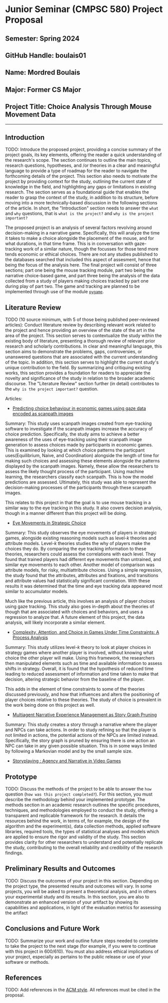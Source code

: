 # Junior Seminar (CMPSC 580) Project Proposal

## Semester: Spring 2024

## GitHub Handle: boulais01

## Name: Mordred Boulais

## Major: Former CS Major

## Project Title: Choice Analysis Through Mouse Movement Data 

---

## Introduction

TODO: Introduce the proposed project, providing a concise summary of the project goals, its key elements, offering the reader a quick understanding of the research's scope. The section continues to outline the main topics, research questions, hypotheses, and /or theories in a clear and meaningful language to provide a type of roadmap for the reader to navigate the forthcoming details of the project. This section also needs to motivate the project by providing context for the study, outlining the current state of knowledge in the field, and highlighting any gaps or limitations in existing research. The section serves as a foundational guide that enables the reader to grasp the context of the study, in addition to its structure, before moving into a more technically-based discussion in the following sections of the article. In short, the "Introduction" section needs to answer the `what` and `why` questions, that is `what is the project?` and `why is the project important?`

The proposed project is an analysis of several factors revolving around
decision-making in a narrative game. Specifically, this will analyze the time it
takes to make a choice alongside the placement of the mouse, and for what
durations, in that time frame. This is in conversation with gaze-tracking work
of a similar nature, though the focusses for those tend more tends economic or
ethical choices. There are not any studies published to the databases searched
that included this aspect of assesment, hence that being the focus of the
analysis here. The final project will consist of three sections; part one being
the mouse tracking module, part two being the narrative choice-based game, and
part three being the analysis of the data collected from a study of players
making choices tracked by part one during play of part two. The game and
tracking are planned to be implemented through use of the module
[`pygame`](https://www.pygame.org/docs/).

## Literature Review

TODO (10 source minimum, with 5 of those being published peer-reviewed articles): Conduct literature review by describing relevant work related to the project and hence providing an overview of the state of the art in the area of the project. This section serves to contextualize the study within the existing body of literature, presenting a thorough review of relevant prior research and scholarly contributions. In clear and meaningful language, this section aims to demonstrate the problems, gaps, controversies, or unanswered questions that are associated with the current understanding of the topic. In addition, this section serves to highlight the current study's unique contribution to the field. By summarizing and critiquing existing works, this section provides a foundation for readers to appreciate the novelty and significance of the study in relation to the broader academic discourse. The "Literature Review" section further (in detail) contributes to the `why is the project important?` question.

Articles:

- [Predicting choice behaviour in economic games using gaze data encoded as scanpath images](https://pubmed.ncbi.nlm.nih.gov/36959330/)

Summary: This study uses scanpath images created from eye-tracking software
to investigate if the scanpath images increase the accuracy of choice
prediction. Specifically, the study aims to achieve a better awareness of
the uses of eye-tracking using their scanpath image generation to assess
choices made by participants in economic games. This is examined by
looking at which choice patterns the particpant uses(Equilibrium, Naive,
and Coordination) alongside the length of time for making such choices
and assessing these elements alongside the patterns displayed by the
scanpath images. Namely, these allow the researchers to assess the
likely thought process of the participant. Using machine learning,
the researchers classify each scanpath. This is how the model
predictions are assessed. Ultimately, this study was able to
represent the decision-making processes of the participants
through these scanpath images.

This relates to this project in that the goal is to use
mouse tracking in a similar way to the eye tracking in this
study. It also covers decision analysis, though in a manner
different than this project will be doing. 

- [Eye Movements in Strategic Choice](https://www.ncbi.nlm.nih.gov/pmc/articles/PMC4959529/)

Summary: This study observes the eye movements of players in
strategic games, alongside existing reasoning models such as
level-*k* theories and attribute models. Level-*k* theories
studies the why of players make the choices they do. By
comparing the eye tracking information to these theories,
researchers could assess the correlations with each level. They
found that trained players had different eye movements than
untrained, and similar eye movements to each other. Another
model of comparison was attribute models, for risky,
multiattribute choices. Using a simple regression, the study
found that the attributes, attributes and fixations, and
transitions and attribute values had statistically
significant correlation. With these results it was determined
that the time and eye tracking data appeared most similar
to accumulator models.

Much like the previous article, this involves an analysis
of player choices using gaze tracking. This study also goes
in-depth about the theories of though that are associated
with choices and behaviors, and uses a regression to
analyze that. A future element of this project, the data
analysis, will likely incorporate a similar element.

- [Complexity, Attention, and Choice in Games Under Time Constraints: A Process Analysis](https://psycnet.apa.org/fulltext/2018-43611-001.pdf?auth_token=f7f4cc5a510c0e2bdeeff4aa3156b8e34ecf74b4&returnUrl=https%3A%2F%2Fpsycnet.apa.org%2Frecord%2F2018-43611-001)

Summary: This study utilizes level-*k* theory to look at
player choices in strategy games where another player is
involved, without knowing what choice the other player will
make. Using this framework, the researchers then manipulated
elements such as time and available information to assess
shifts in strategy. Overall, it is found that the hypothesis
of reduced time leading to reduced assessment of information
and time taken to make that decision, altering strategic
behavior from the baseline of the player.

This adds in the element of time constraints to some of the
theories discussed previously, and how that influences and
alters the positioning of player choices relative to these
theories. The study of choice is prevalent in the work being
done on this project as well.

- [Multiagent Narrative Experience Management as Story Graph Pruning](https://cdn.aaai.org/ojs/5229/5229-52-8327-1-10-20190920.pdf)

Summary: This study creates a story through a narrative where
the player and NPCs can take actions. In order to study
refining so that the player is not limited in actions, the
potential actions of the NPCs are limited instead.
Specifically, the story graph is pruned by ensuring there is
one action an NPC can take in any given possible situation.
This is in some ways limited by following a Markovian model
and by the small sample size.

- [Storyplaying : Agency and Narrative in Video Games](https://web.p.ebscohost.com/ehost/detail/detail?vid=3&sid=c603769a-90c7-4ab7-9191-f57721409754%40redis&bdata=JkF1dGhUeXBlPWlwLHNoaWImc2l0ZT1laG9zdC1saXZl#db=e000xna&AN=641742)

## Prototype

TODO: Discuss the methods of the project to be able to answer the `how` question (`how was this project completed?`). For this section, you must describe  the methodology behind your implemented prototype. The methods section in an academic research outlines the specific procedures, techniques, and methodologies employed to conduct the study, offering a transparent and replicable framework for the research. It details the resources behind the work, in terms of, for example, the design of the algorithm and the experiment(s), data collection methods, applied software libraries, required tools, the types of statistical analyses and models which are applied to ensure the rigor and validity of the study. This section provides clarity for other researchers to understand and potentially replicate the study, contributing to the overall reliability and credibility of the research findings.

## Preliminary Results and Outcomes

TODO: Discuss the outcomes of your project in this section. Depending on the project type, the presented results and outcomes will vary. In some projects, you will be asked to present a theoretical analysis, and in others your experimental study and its results. In this section, you are also to demonstrate an enhanced version of your artifact by showing its capabilities and applications, in light of the evaluation metrics for assessing the artifact

## Conclusions and Future Work

TODO: Summarize your work and outline future steps needed to complete to take the project to the next stage (for example, if you were to continue with this project in 600/610). You must also address ethical implications of your project, especially as pertains to the public release or use of your software or methods.

## References

TODO: Add references in the [ACM style](https://www.acm.org/publications/authors/reference-formatting). All references must be cited in the proposal.
